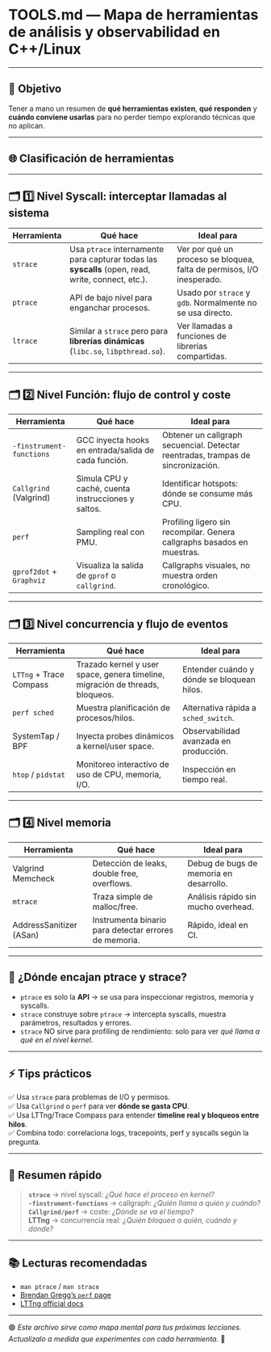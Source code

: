 # TOOLS.md — Mapa de herramientas de análisis y observabilidad en C++/Linux

---

## 🎯 Objetivo

Tener a mano un resumen de **qué herramientas existen**, **qué responden** y **cuándo conviene usarlas** para no perder tiempo explorando técnicas que no aplican.

---

## 🌐 Clasificación de herramientas

---

## 🗂️ 1️⃣ Nivel Syscall: interceptar llamadas al sistema

| Herramienta | Qué hace | Ideal para |
| ----------- | -------- | ---------- |
| `strace` | Usa `ptrace` internamente para capturar todas las **syscalls** (open, read, write, connect, etc.). | Ver por qué un proceso se bloquea, falta de permisos, I/O inesperado. |
| `ptrace` | API de bajo nivel para enganchar procesos. | Usado por `strace` y `gdb`. Normalmente no se usa directo. |
| `ltrace` | Similar a `strace` pero para **librerías dinámicas** (`libc.so`, `libpthread.so`). | Ver llamadas a funciones de librerías compartidas. |

---

## 🗂️ 2️⃣ Nivel Función: flujo de control y coste

| Herramienta | Qué hace | Ideal para |
| ----------- | -------- | ---------- |
| `-finstrument-functions` | GCC inyecta hooks en entrada/salida de cada función. | Obtener un callgraph secuencial. Detectar reentradas, trampas de sincronización. |
| `Callgrind` (Valgrind) | Simula CPU y caché, cuenta instrucciones y saltos. | Identificar hotspots: dónde se consume más CPU. |
| `perf` | Sampling real con PMU. | Profiling ligero sin recompilar. Genera callgraphs basados en muestras. |
| `gprof2dot` + `Graphviz` | Visualiza la salida de `gprof` o `callgrind`. | Callgraphs visuales, no muestra orden cronológico. |

---

## 🗂️ 3️⃣ Nivel concurrencia y flujo de eventos

| Herramienta | Qué hace | Ideal para |
| ----------- | -------- | ---------- |
| `LTTng` + Trace Compass | Trazado kernel y user space, genera timeline, migración de threads, bloqueos. | Entender cuándo y dónde se bloquean hilos. |
| `perf sched` | Muestra planificación de procesos/hilos. | Alternativa rápida a `sched_switch`. |
| SystemTap / BPF | Inyecta probes dinámicos a kernel/user space. | Observabilidad avanzada en producción. |
| `htop` / `pidstat` | Monitoreo interactivo de uso de CPU, memoria, I/O. | Inspección en tiempo real. |

---

## 🗂️ 4️⃣ Nivel memoria

| Herramienta | Qué hace | Ideal para |
| ----------- | -------- | ---------- |
| Valgrind Memcheck | Detección de leaks, double free, overflows. | Debug de bugs de memoria en desarrollo. |
| `mtrace` | Traza simple de malloc/free. | Análisis rápido sin mucho overhead. |
| AddressSanitizer (ASan) | Instrumenta binario para detectar errores de memoria. | Rápido, ideal en CI. |

---

## 🧩 ¿Dónde encajan ptrace y strace?

- `ptrace` es solo la **API** → se usa para inspeccionar registros, memoria y syscalls.
- `strace` construye sobre `ptrace` → intercepta syscalls, muestra parámetros, resultados y errores.
- `strace` NO sirve para profiling de rendimiento: solo para ver *qué llama a qué en el nivel kernel*.

---

## ⚡ Tips prácticos

✅ Usa `strace` para problemas de I/O y permisos.  
✅ Usa `Callgrind` o `perf` para ver **dónde se gasta CPU**.  
✅ Usa LTTng/Trace Compass para entender **timeline real y bloqueos entre hilos**.  
✅ Combina todo: correlaciona logs, tracepoints, perf y syscalls según la pregunta.

---

## 📌 Resumen rápido

> **`strace`** → nivel syscall: *¿Qué hace el proceso en kernel?*  
> **`-finstrument-functions`** → callgraph: *¿Quién llama a quién y cuándo?*  
> **`Callgrind/perf`** → coste: *¿Dónde se va el tiempo?*  
> **LTTng** → concurrencia real: *¿Quién bloquea a quién, cuándo y dónde?*

---

## 📚 Lecturas recomendadas

- `man ptrace` / `man strace`
- [Brendan Gregg’s `perf` page](http://www.brendangregg.com/perf.html)
- [LTTng official docs](https://lttng.org/docs/)

---

🟢 *Este archivo sirve como mapa mental para tus próximas lecciones. Actualízalo a medida que experimentes con cada herramienta.* 🚀
